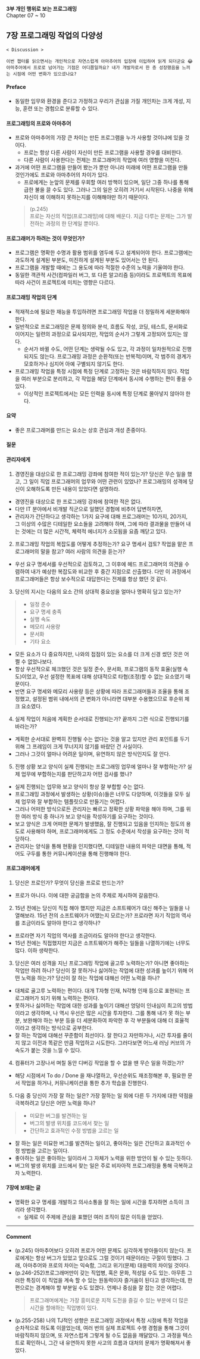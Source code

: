 
**3부 개인 행위로 보는 프로그래밍**<br/>
Chapter 07 ~ 10

## 7장 프로그래밍 작업의 다양성
```
< Discussion >

이번 챕터를 읽으면서는 개인적으로 자연스럽게 아마추어의 입장에 이입하여 읽게 되더군요 😂 아마추어에서 프로로 넘어가는 기점은 어디쯤일까요? 내가 개발자로서 한 층 성장했음을 느끼는 시점에 어떤 변화가 있으셨나요?
```

#### Preface
- 동일한 임무와 환경을 준다고 가정하고 우리가 관심을 가질 개인차는 크게 개성, 지능, 훈련 또는 경험으로 분류할 수 있다.

#### 프로그래밍의 프로와 아마추어
- 프로와 아마추어의 가장 큰 차이는 만든 프로그램을 누가 사용할 것이냐에 있을 것이다.
  - 프로는 항상 다른 사람이 자신이 만든 프로그램을 사용할 경우를 대비한다.
  - 다른 사람이 사용한다는 전제는 프로그래머의 작업에 여러 영향을 미친다.
- 과거에 어떤 프로그램을 만들어 봤는가 뿐만 아니라 미래에 어떤 프로그램을 만들 것인가에도 프로와 아마추어의 차이가 있다.
  - 프로에게는 눈앞의 문제를 우회할 여러 방책이 있으며, 일단 그중 하나를 통해 급한 불을 끌 수도 있다. 그러나 그의 일은 오히려 거기서 시작된다. 나중을 위해 자신이 왜 이해하지 못하는지를 이해해야만 하기 때문이다.
  > (p.245)<br/>
  > 프로는 자신의 직업(프로그래밍)에 대해 배운다. 지금 다루는 문제는 그가 발전하는 과정의 한 단계일 뿐이다.

#### 프로그래머가 하려는 것이 무엇인가?
- 프로그램은 명확한 수명과 활용 범위를 염두에 두고 설계되어야 한다. 프로그램에는 과도하게 설계된 부분도, 미진하게 설계된 부분도 있어서는 안 된다.
- 프로그램을 개발할 때에는 그 용도에 따라 적절한 수준의 노력을 기울여야 한다.
- 동일한 객관적 사건(컴파일러 버그, 또 다른 알고리즘 등)이라도 프로젝트의 목표에 따라 사건이 프로젝트에 미치는 영향은 다르다.

#### 프로그래밍 작업의 단계
- 적재적소에 필요한 재능을 투입하려면 프로그래밍 작업을 더 정밀하게 세분화해야 한다.
- 일반적으로 프로그래밍은 문제 정의와 분석, 흐름도 작성, 코딩, 테스트, 문서화로 이어지는 일련의 과정으로 묘사되지만, 작업의 순서가 그렇게 고정되어 있지는 않다.
  - 순서가 바뀔 수도, 어떤 단계는 생략될 수도 있고, 각 과정이 일차원적으로 진행되지도 않는다. 프로그래밍 과정은 순환적(또는 반복적)이며, 각 범주의 경계가 모호하거나 심지어 아예 구별되지 않기도 한다.
- 프로그래밍 작업을 특정 시점에 특정 단계로 고정하는 것은 바람직하지 않다. 작업을 여러 부분으로 분리하고, 각 작업을 해당 단계에서 동시에 수행하는 편이 좋을 수 있다.
  - 이상적인 프로젝트에서는 모든 인력을 동시에 특정 단계로 몰아넣지 않아야 한다.

#### 요약
- 좋은 프로그래머를 만드는 요소는 상호 관심과 개성 존중이다.

#### 질문

#### 관리자에게
1. 경영진을 대상으로 한 프로그래밍 강좌에 참여한 적이 있는가? 당신은 무슨 일을 했고, 그 일이 직업 프로그래머의 업무와 어떤 관련이 있었나? 프로그래밍의 성격에 당신이 오해하도록 만든 내용이 있었다면 설명하라.
- 경영진을 대상으로 한 프로그래밍 강좌에 참여한 적은 없다.
- 다만 IT 분야에서 비개발 직군으로 일했던 경험에 비추어 답변하자면,
- 관리자가 간단하다고 생각하는 1가지 요구에 대해 프로그래머는 10가지, 20가지, 그 이상의 수많은 디테일한 요소들을 고려해야 하며, 그에 따라 결과물을 만들어 내는 것에는 더 많은 시간적, 체력적 에너지가 소모됨을 요즘 깨닫고 있다.

2. 프로그래밍 작업의 복잡도를 어떻게 추정하는가? 요구 명세서 검토? 작업을 맡은 프로그래머의 말을 참고? 여러 사람의 의견을 듣는가?
- 우선 요구 명세서를 우선적으로 검토하고, 그 이후에 헤드 프로그래머의 의견을 수렴하여 내가 예상한 복잡도와 비교한 후 중간 지점으로 산출했다. 다만 이 과정에서 프로그래머들은 항상 보수적으로 대답한다는 전제를 항상 했던 것 같다.

3. 당신의 지시는 다음의 요소 간의 상대적 중요성을 얼마나 명확히 담고 있는가?
  > - 일정 준수
  > - 요구 명세 충족
  > - 실행 속도
  > - 메모리 사용량
  > - 문서화
  > - 기타 요소
- 모든 요소가 다 중요하지만, 나와의 접점이 있는 요소를 더 크게 신경 썼던 것은 어쩔 수 없었나보다.
- 항상 우선적으로 체크했던 것은 일정 준수, 문서화, 프로그램의 동작 효율(실행 속도)이었고, 우선 설정한 목표에 대해 상대적으로 타협(조정)할 수 없는 요소였기 때문이다.
- 반면 요구 명세와 메모리 사용량 등은 상황에 따라 프로그래머들과 조율을 통해 조정했고, 설정된 범위 내에서의 큰 변화가 아니라면 대부분 수용했으므로 후순위 체크 요소였다.

4. 실제 작업이 처음에 계획한 순서대로 진행되는가? 끝까지 그런 식으로 진행되기를 바라는가?
- 계획한 순서대로 완벽히 진행될 수는 없다는 것을 알고 있지만 관리 포인트를 두기 위해 그 프레임이 크게 무너지지 않기를 바랐던 건 사실이다.
- 그러나 그것이 얼마나 어려운 일이며, 유연하지 않은 방식인지도 잘 안다.

5. 진행 상황 보고 양식이 실제 진행되는 프로그래밍 업무에 얼마나 잘 부합하는가? 실제 업무에 부합하는지를 판단하고자 어떤 검사를 했나?
- 실제 진행되는 업무와 보고 양식이 항상 잘 부합할 수는 없다.
- 프로그래밍 과정에서 발생하는 상황(이슈)들은 너무도 다양하며, 이것들을 모두 실제 업무와 잘 부합하는 템플릿으로 만들기는 어렵다.
- 그러나 어떠한 방식으로든 관리자는 빠르고 정확한 상황 파악을 해야 하며, 그를 위한 여러 방식 중 하나가 보고 양식을 작성하기를 요구하는 것이다.
- 보고 양식은 크게 어떠한 문제가 발생했음, 잘 진행되고 있음을 인지하는 정도의 용도로 사용해야 하며, 프로그래머에게도 그 정도 수준에서 작성을 요구하는 것이 적당하다.
- 관리자는 양식을 통해 현황을 인지했다면, 디테일한 내용의 파악은 대면을 통해, 적어도 구두를 통한 커뮤니케이션을 통해 진행해야 한다.

#### 프로그래머에게
1. 당신은 프로인가? 무엇이 당신을 프로로 만드는가?
- 프로가 아니다. 이에 대한 궁금함을 논의 주제로 제시하여 갈음한다.

2. 15년 전에는 당신이 직접 해야 했지만 지금은 소프트웨어가 대신 해주는 일들을 나열해보라. 15년 전의 소프트웨어가 어땠는지 모르는가? 프로라면 자기 직업의 역사를 조금이라도 알아야 한다고 생각하나?
- 프로라면 자기 직업의 역사를 조금이라도 알아야 한다고 생각한다.
- 15년 전에는 직접했지만 지금은 소프트웨어가 해주는 일들을 나열하기에는 너무도 많다. 이하 생략한다.

3. 당신은 여러 성격을 지닌 프로그래밍 작업에 골고루 노력하는가? 아니면 좋아하는 작업만 하려 하나? 당신이 잘 못하거나 싫어하는 작업에 대한 성과를 높이기 위해 어떤 노력을 하는가? 당신이 잘 하는 작업에 대해선 어떤 노력을 하나?
- 대체로 골고루 노력하는 편이다. 대개 T자형 인재, N각형 인재 등으로 표현되는 프로그래머가 되기 위해 노력하는 편이다.
- 못하거나 싫어하는 작업에 대한 성과를 높이기 대해선 엉덩이 인내심이 최고의 방법이라고 생각하며, 나 역시 우선은 많은 시간을 투자한다. 그를 통해 내가 못 하는 부분, 보완해야 하는 부분 등을 더 세분화하여 파악한 후 각 부분들에 대해 더 효율적이라고 생각하는 방식으로 공부한다.
- 잘 하는 작업에 대해선 꾸준함이 최선이다. 잘 한다고 자만하거나, 시간 투자를 줄이지 않고 이전과 똑같은 만큼 작업하고 시도한다. 그러다보면 어느새 러닝 커브의 가속도가 붙는 것을 느낄 수 있다.

4. 컴퓨터가 고장나서 며칠 동안 디버깅 작업을 할 수 없을 땐 무슨 일을 하겠는가?
- 해당 시점에서 To do / Done 을 재나열하고, 우선순위도 재조정해본 후, 필요한 문서 작업을 하거나, 커뮤니케이션을 통한 추가 학습을 진행한다.

5. 다음 중 당신이 가장 잘 하는 일은? 가장 잘하는 일 외에 다른 두 가지에 대한 약점을 극복하려고 당신은 어떤 노력을 하나?
  > - 미묘한 버그를 발견하는 일
  > - 버그의 발생 위치를 코드에서 찾는 일
  > - 간단하고 효과적인 수정 방법을 고르는 일
- 잘 하는 일은 미묘한 버그를 발견하는 일이고, 좋아하는 일은 간단하고 효과적인 수정 방법을 고르는 일이다.
- 좋아하는 일은 좋아하는 일이라서 그 자체가 노력을 위한 방안이 될 수 있는 듯하다.
- 버그의 발생 위치를 코드에서 찾는 일은 주로 비자아적 프로그래밍을 통해 극복하고자 노력한다.

#### 7장에 보태는 글
- 명확한 요구 명세를 개발하고 의사소통을 잘 하는 일에 시간을 투자하면 소득이 크리라 생각했다.
  - 실제로 이 주제에 관심을 표했던 여러 조직이 많은 이득을 얻었다.

---

#### Comment
- (p.245) 아마추어보다 오히려 프로가 어떤 문제도 심각하게 받아들이지 않는다. 프로에게는 항상 버그가 있었고 앞으로도 그럴 것이기 때문이라는 구절이 띵했다. 그래, 아마추어와 프로의 차이는 익숙함, 그리고 위기(문제) 대응력의 차이일 것이다.
- (p.246-252)프로그래머만이 갖는 직업병, 혹은 문화, 적성일 수도 있는. 아무튼 그러한 특징이 이 직업을 계속 할 수 있는 원동력이자 즐거움이 된다고 생각하는데, 한 편으로는 경계해야 할 부분일 수도 있겠다. 언제나 중심을 잘 잡는 것은 어렵다.
  > 프로그래머에게는 가장 흥미로운 지적 도전을 즐길 수 있는 부분에 더 많은 시간을 할애하는 직업병이 있다.
- (p.255-258) 나의 TJ적인 성향은 프로그래밍 과정에서 특정 시점에 특정 작업을 순차적으로 하도록 이끌었는데, 여러 번의 실제 프로젝트 수행 경험을 통해 그것이 바람직하지 않으며, 또 자연스럽게 그렇게 될 수도 없음을 깨달았다. 그 과정을 텍스트로 확인하니, 그간 내 유연하지 못한 사고의 흐름과 대처의 문제가 명확해져서 좋았다.